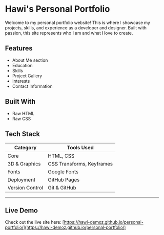 # Hawi's Personal Portfolio

Welcome to my personal portfolio website! This is where I showcase my projects, skills, and experience as a developer and designer. Built with passion, this site represents who I am and what I love to create.

## Features

-  About Me section
-  Education
-  Skills 
-  Project Gallery
-  Interests
-  Contact Information

## Built With

- Raw HTML
- Raw CSS

## Tech Stack

| Category       | Tools Used                     |
|----------------|-------------------------------|
| Core           | HTML, CSS       |
| 3D & Graphics  | CSS Transforms, Keyframes      |
| Fonts          | Google Fonts     |
| Deployment     | GitHub Pages                   |
| Version Control| Git & GitHub                   |

---

## Live Demo

Check out the live site here: [https://hawi-demoz.github.io/personal-portfolio/](https://hawi-demoz.github.io/personal-portfolio/)



